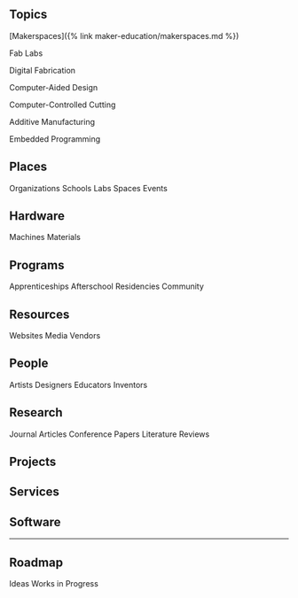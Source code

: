 
## Topics 
[Makerspaces]({% link maker-education/makerspaces.md %})

Fab Labs 

Digital Fabrication 

Computer-Aided Design

Computer-Controlled Cutting

Additive Manufacturing

Embedded Programming

## Places 
Organizations 
Schools 
Labs 
Spaces 
Events 

## Hardware 
Machines 
Materials 

## Programs 
Apprenticeships 
Afterschool 
Residencies 
Community

## Resources 
Websites 
Media 
Vendors 

## People 
Artists 
Designers 
Educators 
Inventors 

## Research 
Journal Articles 
Conference Papers 
Literature Reviews 

## Projects 

## Services 

## Software 

--- 

## Roadmap 
Ideas
Works in Progress 
